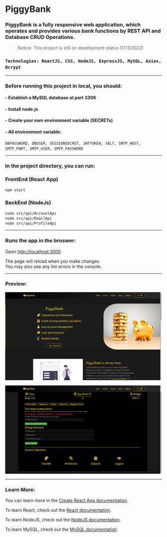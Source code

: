 # PiggyBank

### PiggyBank is a fully responsive web application, which operates and provides various bank functions by REST API and Database CRUD Operations.

> Notice: This project is still on development status (17/3/2022)

### `Technologies: ReactJS, CSS, NodeJS, ExpressJS, MySQL, Axios, Bcrypt`

---

### Before running this project in local, you should:
#### - Establish a MySQL database at port 3306
#### - Install node.js
#### - Create your own environment variable (SECRETs)
#### - All environment variable: 
`DBPASSWORD, DBUSER, SESSIONSECRET, JWTTOKEN, SALT, SMTP_HOST, SMTP_PORT, SMTP_USER, SMTP_PASSWORD`

---

### In the project directory, you can run:
### FrontEnd (React App)
```
npm start
```

### BackEnd (NodeJs)
```
node src/api/AccountApi
node src/api/EmailApi
node src/api/ProfileApi
```

---

### Runs the app in the broswer:
Open [http://localhost:3000](http://localhost:3000)

The page will reload when you make changes.\
You may also see any lint errors in the console.

---

### Preview:

![HOME PREVIEW](Preview/preview1.png)

![PROFILE PREVIEW](Preview/preview2.png)

---

### Learn More:

You can learn more in the [Create React App documentation](https://facebook.github.io/create-react-app/docs/getting-started).

To learn React, check out the [React documentation](https://reactjs.org/).

To learn NodeJS, check out the [NodeJS documentation](https://nodejs.org/en/docs/).

To learn MySQL, check out the [MySQL documentation](https://dev.mysql.com/doc/).
